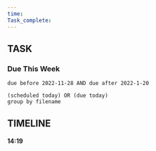 ```yaml
---
time: 
Task_complete: 
---
```

## TASK
### Due This Week
```tasks
due before 2022-11-28 AND due after 2022-1-20
```
```tasks
(scheduled today) OR (due today)
group by filename
```
## TIMELINE
#### 14:19
